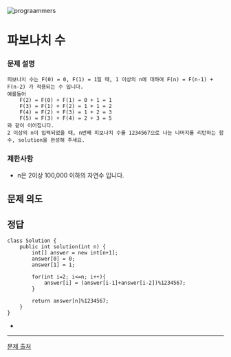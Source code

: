 ![prograammers](https://github.com/user-attachments/assets/0c8ee936-25ad-482b-a2a9-82ac3abfdfe0)

# 파보나치 수

### 문제 설명
```
피보나치 수는 F(0) = 0, F(1) = 1일 때, 1 이상의 n에 대하여 F(n) = F(n-1) + F(n-2) 가 적용되는 수 입니다.
예를들어
    F(2) = F(0) + F(1) = 0 + 1 = 1
    F(3) = F(1) + F(2) = 1 + 1 = 2
    F(4) = F(2) + F(3) = 1 + 2 = 3
    F(5) = F(3) + F(4) = 2 + 3 = 5
와 같이 이어집니다.
2 이상의 n이 입력되었을 때, n번째 피보나치 수를 1234567으로 나눈 나머지를 리턴하는 함수, solution을 완성해 주세요.
```

### 제한사항
- n은 2이상 100,000 이하의 자연수 입니다.
## 문제 의도

## 정답
```
class Solution {
    public int solution(int n) {
        int[] answer = new int[n+1];
        answer[0] = 0;
        answer[1] = 1;
        
        for(int i=2; i<=n; i++){
            answer[i] = (answer[i-1]+answer[i-2])%1234567;
        }
        
        return answer[n]%1234567;
    }
}
```
- 

---
[문제 출처](https://school.programmers.co.kr/learn/courses/30/lessons/12945?language=java)